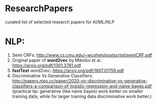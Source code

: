 # ResearchPapers
curated list of selected research papers for AI/ML/NLP

# NLP:
1. Semi CRFs: http://www.cs.cmu.edu/~wcohen/postscript/semiCRF.pdf
2. Original paper of **word2vec** by Mikolov et al.: https://arxiv.org/pdf/1301.3781.pdf
3. **fastText** word2vec: https://arxiv.org/pdf/1607.01759.pdf
4. Discriminative Vs Generative Classifiers: http://papers.nips.cc/paper/2020-on-discriminative-vs-generative-classifiers-a-comparison-of-logistic-regression-and-naive-bayes.pdf
(practical tip: generative (like naive bayes) work better on smaller training data, while for larger training data discriminative work better.)
